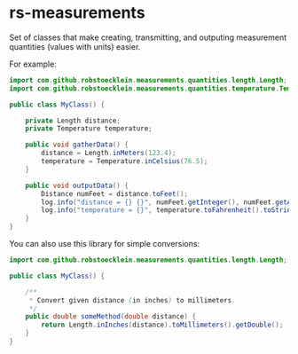 # rs-measurements

Set of classes that make creating, transmitting, and outputing measurement quantities (values with units) easier.

For example:

```java
import com.github.robstoecklein.measurements.quantities.length.Length;
import com.github.robstoecklein.measurements.quantities.temperature.Temperature;

public class MyClass() {

    private Length distance;
    private Temperature temperature;

    public void gatherData() {
        distance = Length.inMeters(123.4);
        temperature = Temperature.inCelsius(76.5);
    }

    public void outputData() {
        Distance numFeet = distance.toFeet();
        log.info("distance = {} {}", numFeet.getInteger(), numFeet.getAbbr());
        log.info("temperature = {}", temperature.toFahrenheit().toString("%.2f"));
    }
}
```

You can also use this library for simple conversions:

```java
import com.github.robstoecklein.measurements.quantities.length.Length;

public class MyClass() {

    /**
     * Convert given distance (in inches) to millimeters.
     */
    public double someMethod(double distance) {
        return Length.inInches(distance).toMillimeters().getDouble();
    }
}
```
